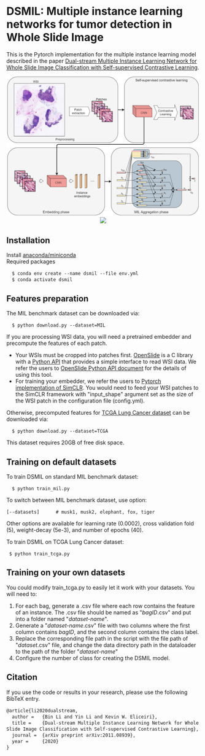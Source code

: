 # DSMIL: Multiple instance learning networks for tumor detection in Whole Slide Image
This is the Pytorch implementation for the multiple instance learning model described in the paper [Dual-stream Multiple Instance Learning Network for Whole Slide Image Classification with Self-supervised Contrastive Learning](https://arxiv.org/abs/2011.08939). 

<div align="center">
  <img src="thumbnails/overview.png" width="700px" />
</div>

<div align="center">
  <img src="thumbnails/overview-2.png" width="700px" />
</div>

## Installation
Install [anaconda/miniconda](https://docs.conda.io/en/latest/miniconda.html)  
Required packages
```
  $ conda env create --name dsmil --file env.yml
  $ conda activate dsmil
```

## Features preparation
The MIL benchmark dataset can be downloaded via:
```
  $ python download.py --dataset=MIL
```

If you are processing WSI data, you will need a pretrained embedder and precompute the features of each patch.  
* Your WSIs must be cropped into patches first. [OpenSlide](https://openslide.org/) is a C library with a [Python API](https://pypi.org/project/openslide-python/) that provides a simple interface to read WSI data. We refer the users to [OpenSlide Python API document](https://openslide.org/api/python/) for the details of using this tool.    
* For training your embedder, we refer the users to [Pytorch implementation of SimCLR](https://github.com/sthalles/SimCLR). You would need to feed your WSI patches to the SimCLR framework with "input_shape" argument set as the size of the WSI patch in the configuration file (config.yml).  

Otherwise, precomputed features for [TCGA Lung Cancer dataset](https://portal.gdc.cancer.gov/repository?filters=%7B%22op%22%3A%22and%22%2C%22content%22%3A%5B%7B%22op%22%3A%22in%22%2C%22content%22%3A%7B%22field%22%3A%22files.cases.primary_site%22%2C%22value%22%3A%5B%22bronchus%20and%20lung%22%5D%7D%7D%2C%7B%22op%22%3A%22in%22%2C%22content%22%3A%7B%22field%22%3A%22files.data_format%22%2C%22value%22%3A%5B%22svs%22%5D%7D%7D%2C%7B%22op%22%3A%22in%22%2C%22content%22%3A%7B%22field%22%3A%22files.experimental_strategy%22%2C%22value%22%3A%5B%22Diagnostic%20Slide%22%5D%7D%7D%5D%7D) can be downloaded via:  
```
  $ python download.py --dataset=TCGA
```
This dataset requires 20GB of free disk space.  

## Training on default datasets
To train DSMIL on standard MIL benchmark dataset:
```
  $ python train_mil.py
```
To switch between MIL benchmark dataset, use option:
 ```
 [--datasets]      # musk1, musk2, elephant, fox, tiger
 ```
 Other options are available for learning rate (0.0002), cross validation fold (5), weight-decay (5e-3), and number of epochs (40).  
 
 To train DSMIL on TCGA Lung Cancer dataset:
 ```
  $ python train_tcga.py
```

## Training on your own datasets
You could modify train_tcga.py to easily let it work with your datasets. You will need to:  
1. For each bag, generate a .csv file where each row contains the feature of an instance. The .csv file should be named as "_bagID_.csv" and put into a folder named "_dataset-name_".  
2. Generate a "_dataset-name_.csv" file with two columns where the first column contains _bagID_, and the second column contains the class label.
3. Replace the corresponding file path in the script with the file path of "_dataset_.csv" file, and change the data directory path in the dataloader to the path of the folder "_dataset-name_"
4. Configure the number of class for creating the DSMIL model.

## Citation
If you use the code or results in your research, please use the following BibTeX entry.  
```
@article{li2020dualstream,
  author =   {Bin Li and Yin Li and Kevin W. Eliceiri},
  title =    {Dual-stream Multiple Instance Learning Network for Whole Slide Image Classification with Self-supervised Contrastive Learning},
  journal =  {arXiv preprint arXiv:2011.08939},
  year =     {2020}
}


